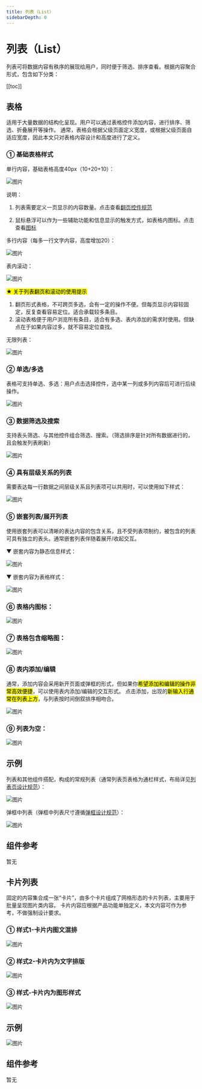```yaml
---
title: 列表（List）
sidebarDepth: 0
---
```


# 列表（List）

列表可将数据内容有秩序的展现给用户，同时便于筛选、排序查看。根据内容聚合形式，包含如下分类：

[[toc]]

## 表格

适用于大量数据的结构化呈现。用户可以通过表格控件添加内容，进行排序、筛选、折叠展开等操作。
通常，表格会根据父级页面定义宽度，或根据父级页面自适应宽度，因此本文只对表格内容设计和高度进行了定义。

### ① 基础表格样式

单行内容，基础表格高度40px（10+20+10）：

![图片](http://baiduyun-guideline.bj.bcebos.com/console/widget/list/list-1@2x.png?process=none)

说明：

1. 列表需要定义一页显示的内容数量。点击查看[翻页控件规范](/console/widget/Pagination.html)

2. 鼠标悬浮可以作为一些辅助功能和信息显示的触发方式，如表格内图标。点击查看[图标](/console/style/icons.html)

多行内容（每多一行文字内容，高度增加20）：

![图片](http://baiduyun-guideline.bj.bcebos.com/console/widget/list/list-2@2x.png?process=none)

表内滚动：

![图片](http://baiduyun-guideline.bj.bcebos.com/console/widget/list/list-3@2x.png?process=none)

<mark>★ 关于列表翻页和滚动的使用提示 </mark>

1. 翻页形式表格，不可跨页多选，会有一定的操作不便。但每页显示内容较固定，反复查看容易定位。适合承载较多条目。
2. 滚动表格便于用户浏览所有条目，适合有多选、表内添加的需求时使用。但缺点在于如果内容过多，就不容易定位查找。

无限列表：

![图片](http://baiduyun-guideline.bj.bcebos.com/console/widget/list/list-4@2x.png?process=none)

### ② 单选/多选

表格可支持单选、多选：用户点击选择控件，选中某一列或多列内容后可进行后续操作。

![图片](http://baiduyun-guideline.bj.bcebos.com/console/widget/list/list-5@2x.png?process=none)

### ③ 数据筛选及搜索

支持表头筛选、与其他控件组合筛选、搜索。（筛选排序是针对所有数据进行的，且会触发列表刷新）

![图片](http://baiduyun-guideline.bj.bcebos.com/console/widget/list/list-6@2x.png?process=none)

### ④ 具有层级关系的列表

需要表达每一行数据之间层级关系且列表项可以共用时，可以使用如下样式：

![图片](http://baiduyun-guideline.bj.bcebos.com/console/widget/list/list-7@2x.png?process=none)

### ⑤ 嵌套列表/展开列表

使用嵌套列表可以清晰的表达内容的包含关系，且不受列表项制约，被包含的列表可具有独立的表头。通常嵌套列表伴随着展开/收起交互。

▼ 嵌套内容为静态信息样式：

![图片](http://baiduyun-guideline.bj.bcebos.com/console/widget/list/list-8@2x.png?process=none)

▼ 嵌套内容为表格样式：

![图片](http://baiduyun-guideline.bj.bcebos.com/console/widget/list/list-9@2x.png?process=none)

### ⑥ 表格内图标：

![图片](http://baiduyun-guideline.bj.bcebos.com/console/widget/list/list-10@2x.png?process=none)

### ⑦ 表格包含缩略图：

![图片](http://baiduyun-guideline.bj.bcebos.com/console/widget/list/list-11@2x.png?process=none)

### ⑧ 表内添加/编辑

通常，添加内容会采用新开页面或弹框的形式，但如果你<mark>希望添加和编辑的操作非常高效便捷</mark>，可以使用表内添加/编辑的交互形式。
点击添加，出现的<mark>新输入行通常在列表上方</mark>，与列表按时间倒叙排序相吻合。

![图片](http://baiduyun-guideline.bj.bcebos.com/console/widget/list/list-12@2x.png?process=none)

### ⑨ 列表为空：

![图片](http://baiduyun-guideline.bj.bcebos.com/console/widget/list/list-13@2x.png?process=none)

## 示例

列表和其他组件搭配，构成的常规列表（通常列表页表格为通栏样式，布局详见[列表页设计规范](/console/style/list_page.html)）：

![图片](http://baiduyun-guideline.bj.bcebos.com/console/widget/list/list-14@2x.png?process=none)

弹框中列表（弹框中列表尺寸遵循[弹框设计规范](console/widget/modal.html)）：

![图片](http://baiduyun-guideline.bj.bcebos.com/console/widget/list/list-15@2x.png?process=none)

## 组件参考

暂无


## 卡片列表

固定的内容集合成一张“卡片”，由多个卡片组成了网格形态的卡片列表，主要用于批量呈现图片类内容。
卡片内容应根据产品功能单独定义，本文内容可作为参考，不做强制设计要求。

### ① 样式1-卡片内图文混排

![图片](http://baiduyun-guideline.bj.bcebos.com/console/widget/list/grid-view-1@2x.png?process=none)

### ② 样式2-卡片内为文字排版

![图片](http://baiduyun-guideline.bj.bcebos.com/console/widget/select-control/03_2x.png)

### ③ 样式-卡片内为图形样式

![图片](http://baiduyun-guideline.bj.bcebos.com/console/widget/select-control/05_2x.png)

## 示例

![图片](http://baiduyun-guideline.bj.bcebos.com/console/widget/list/grid-view-4@2x.png?process=none)

## 组件参考

暂无



